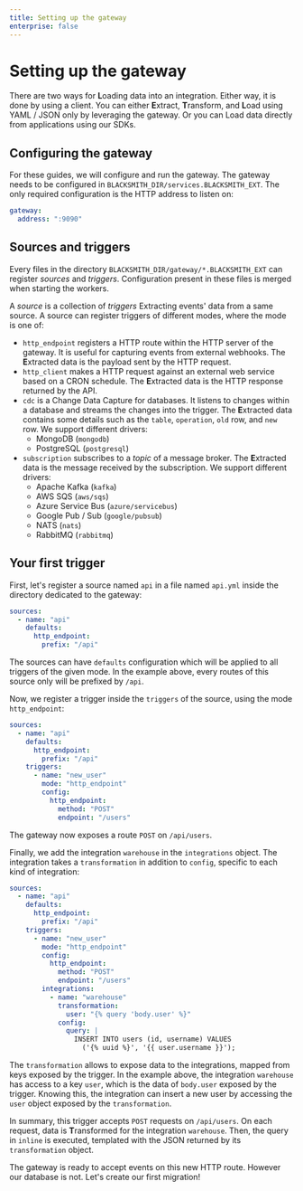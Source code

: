 ```yaml
---
title: Setting up the gateway
enterprise: false
---
```


# Setting up the gateway

There are two ways for **L**oading data into an integration. Either way, it is
done by using a client. You can either **E**xtract, **T**ransform, and **L**oad
using YAML / JSON only by leveraging the gateway. Or you can Load data directly
from applications using our SDKs.

## Configuring the gateway

For these guides, we will configure and run the gateway. The gateway needs to be
configured in `BLACKSMITH_DIR/services.BLACKSMITH_EXT`. The only required
configuration is the HTTP address to listen on:
```yml
gateway:
  address: ":9090"
```

## Sources and triggers

Every files in the directory `BLACKSMITH_DIR/gateway/*.BLACKSMITH_EXT` can register
*sources* and *triggers*. Configuration present in these files is merged when
starting the workers.

A *source* is a collection of *triggers* Extracting events' data from a same
source. A source can register triggers of different modes, where the mode is one
of:
- `http_endpoint` registers a HTTP route within the HTTP server of the gateway.
  It is useful for capturing events from external webhooks. The **E**xtracted
  data is the payload sent by the HTTP request.
- `http_client` makes a HTTP request against an external web service based on a
  CRON schedule. The **E**xtracted data is the HTTP response returned by the API.
- `cdc` is a Change Data Capture for databases. It listens to changes within a
  database and streams the changes into the trigger. The **E**xtracted
  data contains some details such as the `table`, `operation`, `old` row, and
  `new` row. We support different drivers:
  - MongoDB (`mongodb`)
  - PostgreSQL (`postgresql`)
- `subscription` subscribes to a *topic* of a message broker. The **E**xtracted
  data is the message received by the subscription. We support different drivers:
  - Apache Kafka (`kafka`)
  - AWS SQS (`aws/sqs`)
  - Azure Service Bus (`azure/servicebus`)
  - Google Pub / Sub (`google/pubsub`)
  - NATS (`nats`)
  - RabbitMQ (`rabbitmq`)

## Your first trigger

First, let's register a source named `api` in a file named `api.yml` inside the
directory dedicated to the gateway:
```yml
sources:
  - name: "api"
    defaults:
      http_endpoint:
        prefix: "/api"
```

The sources can have `defaults` configuration which will be applied to all triggers
of the given mode. In the example above, every routes of this source only will
be prefixed by `/api`.

Now, we register a trigger inside the `triggers` of the source, using the mode
`http_endpoint`:
```yml
sources:
  - name: "api"
    defaults:
      http_endpoint:
        prefix: "/api"
    triggers:
      - name: "new_user"
        mode: "http_endpoint"
        config:
          http_endpoint:
            method: "POST"
            endpoint: "/users"
```

The gateway now exposes a route `POST` on `/api/users`.

Finally, we add the integration `warehouse` in the `integrations` object. The
integration takes a `transformation` in addition to `config`, specific to each
kind of integration:
```yml
sources:
  - name: "api"
    defaults:
      http_endpoint:
        prefix: "/api"
    triggers:
      - name: "new_user"
        mode: "http_endpoint"
        config:
          http_endpoint:
            method: "POST"
            endpoint: "/users"
        integrations:
          - name: "warehouse"
            transformation:
              user: "{% query 'body.user' %}"
            config:
              query: |
                INSERT INTO users (id, username) VALUES
                  ('{% uuid %}', '{{ user.username }}');
```

The `transformation` allows to expose data to the integrations, mapped from keys
exposed by the trigger. In the example above, the integration `warehouse` has access
to a key `user`, which is the data of `body.user` exposed by the trigger. Knowing
this, the integration can insert a new user by accessing the `user` object exposed
by the `transformation`.

In summary, this trigger accepts `POST` requests on `/api/users`. On each request,
data is **T**ransformed for the integration `warehouse`. Then, the query in `inline`
is executed, templated with the JSON returned by its `transformation` object.

The gateway is ready to accept events on this new HTTP route. However our database
is not. Let's create our first migration!
